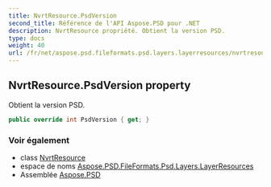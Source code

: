 ```yaml
---
title: NvrtResource.PsdVersion
second_title: Référence de l'API Aspose.PSD pour .NET
description: NvrtResource propriété. Obtient la version PSD.
type: docs
weight: 40
url: /fr/net/aspose.psd.fileformats.psd.layers.layerresources/nvrtresource/psdversion/
---
```

## NvrtResource.PsdVersion property

Obtient la version PSD.

```csharp
public override int PsdVersion { get; }
```

### Voir également

* class [NvrtResource](../)
* espace de noms [Aspose.PSD.FileFormats.Psd.Layers.LayerResources](../../nvrtresource/)
* Assemblée [Aspose.PSD](../../../)


